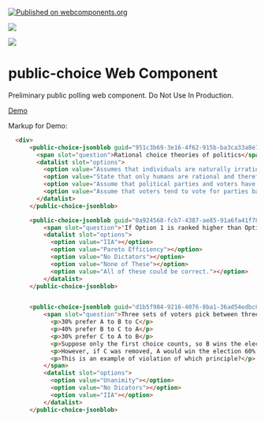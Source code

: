 
[![Published on webcomponents.org](https://img.shields.io/badge/webcomponents.org-published-blue.svg)](https://www.webcomponents.org/element/public-choice)

<a href="https://nodei.co/npm/public-choice/"><img src="https://nodei.co/npm/public-choice.png"></a>

<img src="https://badgen.net/bundlephobia/minzip/public-choice">

# public-choice Web Component

Preliminary public polling web component.  Do Not Use In Production.

[Demo](https://bahrus.github.io/public-choice/)

Markup for Demo:

```html
  <div>
      <public-choice-jsonblob guid="951c3b69-3e16-4f62-915b-ba3ca33a8e78">
        <span slot="question">Rational choice theories of politics</span>
        <datalist slot="options">
          <option value="Assumes that individuals are naturally irrational and so should not be given a choice in important political decisions"></option>
          <option value="State that only humans are rational and therefore non-humans are not appropriate subjects of politics"></option>
          <option value="Assume that political parties and voters have the utility-maximizing characteristics of actors in the economic sphere"></option>
          <option value="Assume that voters tend to vote for parties based on the charisma of the party leader"></option>
        </datalist>
      </public-choice-jsonblob>

      <public-choice-jsonblob guid="0a924568-fcb7-4387-ae85-91a6fa41f789">
          <span slot="question">'If Option 1 is ranked higher than Option 2, then removing Option 3 should not alter the relative rankings of Options 1 and 2', this is the definition of which property of fairness?</span>
          <datalist slot="options">
            <option value="IIA"></option>
            <option value="Pareto Efficiency"></option>
            <option value="No Dictators"></option>
            <option value="None of These"></option>
            <option value="All of these could be correct."></option>
          </datalist>        
      </public-choice-jsonblob>


      <public-choice-jsonblob guid="d1b5f984-9216-4076-8ba1-36ad54edbc07">
          <span slot="question">Three sets of voters pick between three candidates: 
            <p>30% prefer A to B to C</p>
            <p>40% prefer B to C to A</p>
            <p>30% prefer C to A to B</p>
            <p>Suppose only the first choice counts, so B wins the election.</p>
            <p>However, if C was removed, A would win the election 60% to 40%.</p>
            <p>This is an example of violation of which principle?</p>
          </span>
          <datalist slot="options">
            <option value="Unanimity"></option>
            <option value="No Dicators"></option>
            <option value="IIA"></option>
          </datalist>        
      </public-choice-jsonblob>
```



